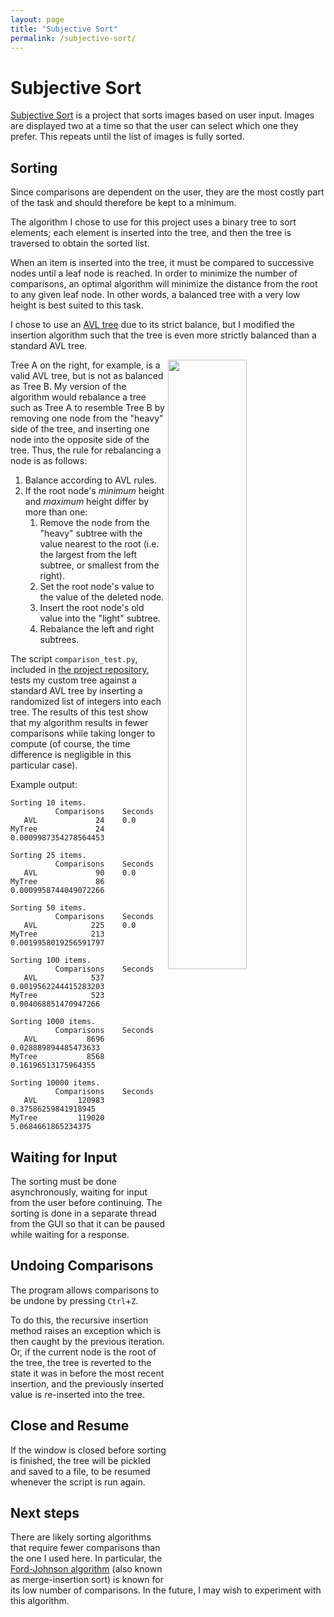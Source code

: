 ```yaml
---
layout: page
title: "Subjective Sort"
permalink: /subjective-sort/
---
```


# Subjective Sort

[Subjective Sort](https://github.com/pattymartin/subjective-sort) is a project
that sorts images based on user input. Images are displayed two at a time so
that the user can select which one they prefer. This repeats until the list of
images is fully sorted.

## Sorting

Since comparisons are dependent on the user, they are the most costly part of
the task and should therefore be kept to a minimum.

The algorithm I chose to use for this project uses a binary tree to sort
elements; each element is inserted into the tree, and then the tree is
traversed to obtain the sorted list.

When an item is inserted into the tree, it must be compared to successive nodes
until a leaf node is reached. In order to minimize the number of comparisons,
an optimal algorithm will minimize the distance from the root to any given leaf
node. In other words, a balanced tree with a very low height is best suited to
this task.

I chose to use an [AVL tree](https://en.wikipedia.org/wiki/AVL_tree) due to its
strict balance, but I modified the insertion algorithm such that the tree is
even more strictly balanced than a standard AVL tree.

<img align="right" width="50%" src="https://i.imgur.com/1bjsZNf.png">

Tree A on the right, for example, is a valid AVL tree, but is not as balanced
as Tree B. My version of the algorithm would rebalance a tree such as Tree A to
resemble Tree B by removing one node from the "heavy" side of the tree, and
inserting one node into the opposite side of the tree. Thus, the rule for
rebalancing a node is as follows:

1. Balance according to AVL rules.
2. If the root node's *minimum* height and *maximum* height differ by more than
   one:
   1. Remove the node from the "heavy" subtree with the value nearest to the
      root (i.e. the largest from the left subtree, or smallest from the
	  right).
   2. Set the root node's value to the value of the deleted node.
   3. Insert the root node's old value into the "light" subtree.
   4. Rebalance the left and right subtrees.

The script `comparison_test.py`, included in [the project repository](
https://github.com/pattymartin/subjective-sort), tests my custom tree against a
standard AVL tree by inserting a randomized list of integers into each tree.
The results of this test show that my algorithm results in fewer comparisons
while taking longer to compute (of course, the time difference is negligible in
this particular case).

Example output:

```
Sorting 10 items.
          Comparisons    Seconds
   AVL             24    0.0
MyTree             24    0.0009987354278564453

Sorting 25 items.
          Comparisons    Seconds
   AVL             90    0.0
MyTree             86    0.0009958744049072266

Sorting 50 items.
          Comparisons    Seconds
   AVL            225    0.0
MyTree            213    0.0019958019256591797

Sorting 100 items.
          Comparisons    Seconds
   AVL            537    0.0019562244415283203
MyTree            523    0.004068851470947266

Sorting 1000 items.
          Comparisons    Seconds
   AVL           8696    0.028889894485473633
MyTree           8568    0.16196513175964355

Sorting 10000 items.
          Comparisons    Seconds
   AVL         120983    0.37586259841918945
MyTree         119020    5.0684661865234375
```

## Waiting for Input

The sorting must be done asynchronously, waiting for input from the user before
continuing. The sorting is done in a separate thread from the GUI so that it
can be paused while waiting for a response.

## Undoing Comparisons

The program allows comparisons to be undone by pressing `Ctrl`+`Z`.

To do this, the recursive insertion method raises an exception which is then
caught by the previous iteration. Or, if the current node is the root of the
tree, the tree is reverted to the state it was in before the most recent
insertion, and the previously inserted value is re-inserted into the tree.

## Close and Resume

If the window is closed before sorting is finished, the tree will be pickled
and saved to a file, to be resumed whenever the script is run again.

## Next steps

There are likely sorting algorithms that require fewer comparisons than the one
I used here. In particular, the [Ford-Johnson algorithm](
https://en.wikipedia.org/wiki/Merge-insertion_sort) (also known as
merge-insertion sort) is known for its low number of comparisons. In the
future, I may wish to experiment with this algorithm.
